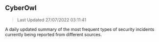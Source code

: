 ## CyberOwl 
> Last Updated 27/07/2022 03:11:41 


A daily updated summary of the most frequent types of security incidents currently being reported from different sources.

